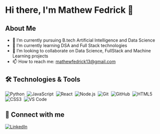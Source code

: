 # Hi there,  I'm Mathew Fedrick  👋

## About Me

- 🔭 I’m currently pursuing B.tech Artificial Intelligence and Data Science
- 🌱 I’m currently learning DSA and Full Stack technologies
- 👯 I’m looking to collaborate on Data Science, FullStack and Machine Learning projects
- 📫 How to reach me: mathewfedrick13@gmail.com

## 🛠️ Technologies & Tools

![Python](https://img.shields.io/badge/-Python-05122A?style=flat&logo=python)&nbsp;
![JavaScript](https://img.shields.io/badge/-JavaScript-05122A?style=flat&logo=javascript)&nbsp;
![React](https://img.shields.io/badge/-React-05122A?style=flat&logo=react)&nbsp;
![Node.js](https://img.shields.io/badge/-Node.js-05122A?style=flat&logo=node.js)&nbsp;
![Git](https://img.shields.io/badge/-Git-05122A?style=flat&logo=git)&nbsp;
![GitHub](https://img.shields.io/badge/-GitHub-05122A?style=flat&logo=github)&nbsp;
![HTML5](https://img.shields.io/badge/-HTML5-05122A?style=flat&logo=html5)&nbsp;
![CSS3](https://img.shields.io/badge/-CSS3-05122A?style=flat&logo=css3)&nbsp;
![VS Code](https://img.shields.io/badge/-VS%20Code-05122A?style=flat&logo=visual-studio-code&logoColor=007ACC)&nbsp;



## 🔗 Connect with me

[![LinkedIn](https://img.shields.io/badge/-LinkedIn-0077B5?style=flat&logo=linkedin&logoColor=white)](https://www.linkedin.com/in/mathew-fedrick-i-52120321a/)

